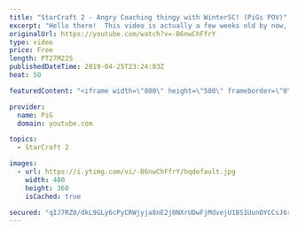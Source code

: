 ```yaml
---
title: "StarCraft 2 - Angry Coaching thingy with WinterSC! (PiGs POV)"
excerpt: "Hello there!  This video is actually a few weeks old by now, though i figured you guys might still enjoy it, so there you go!!  Like the content? Then consider to leave a thumbs up and subscribe! ;) Love the content a lot? Then please consider becoming a member ;) https://www.youtube.com/channel/UC9OluGthYmZo0vsF9IjicFg/join"
originalUrl: https://youtube.com/watch?v=-B6nwChFfrY
type: video
price: Free
length: PT27M22S
publishedDateTime: 2019-04-25T23:24:03Z
heat: 50

featuredContent: "<iframe width=\"800\" height=\"500\" frameborder=\"0\" src=\"https://www.youtube.com/embed/-B6nwChFfrY\" allow=\"accelerometer; autoplay; encrypted-media; gyroscope; picture-in-picture\" allowfullscreen></iframe>"

provider:
  name: PiG
  domain: youtube.com

topics:
  - StarCraft 2

images:
  - url: https://i.ytimg.com/vi/-B6nwChFfrY/hqdefault.jpg
    width: 480
    height: 360
    isCached: true

secured: "qIJ7RZ0/dkL9GLy6cPyCRWjyja8nE2j0NXrUDwFjMdvejU18S1UunOYCCsJ6rrIjnKj6ypGJgOInMMfXeOm2SDHlpFA2gl5p05kylUH5H4Y9zoTpUW7LH8sOnMhBFDb44QRFz8+XPDWP64+7ZJe+vPJOQYoZZGJJfnbpUUdP/gv6UBNk/oZ+Hu8y6MCLBSyNRWXY8tyK8kGuoqtK7AVDR08Ny6stL2k90OSnX2dAhv072FoiyGQDfAFchXOS+8aavnRScOiYjiC+UAzGlGf8E40VDk2n//j1WbHlGepnhYj20g4zfHniWndvVA1QgJ0P06DSS2grn1FH+6fsckEiY7BrtI1f+mbtKb/JEANE2bDXYa61dkI8UuWHiRhZSlHvcelMkNvCuW83CCF2Lf9+Xlr/vrDBNdMDZC2b2gXkk/Q=;UvQCkAW2hVFyK8B3VQMGKw=="
---
```


